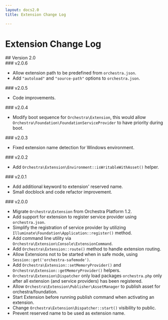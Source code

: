 ```yaml
---
layout: docs2.0
title: Extension Change Log

---
```


# Extension Change Log

<section id="v2.0">
## Version 2.0

<article id="v2.0.6">
### v2.0.6

* Allow extension path to be predefined from `orchestra.json`.
* Add `"autoload"` and `"source-path"` options to `orchestra.json`.

</article>

<article id="v2.0.5">
### v2.0.5

* Code improvements.

</article>

<article id="v2.0.4">
### v2.0.4

* Modify boot sequence for `Orchestra\Extension`, this would allow `Orchestra\Foundation\FoundationServiceProvider` to have priority during boot.

</article>

<article id="v2.0.3">
### v2.0.3

* Fixed extension name detection for Windows environment.

</article>

<article id="v2.0.2">
### v2.0.2

* Add `Orchestra\Extension\Environment::isWritableWithAsset()` helper.

</article>

<article id="v2.0.1">
### v2.0.1

* Add additional keyword to extension' reserved name.
* Small docblock and code refactor improvement.

</article>

<article id="v2.0.0">
### v2.0.0

* Migrate `Orchestra\Extension` from Orchestra Platform 1.2.
* Add support for extension to register service provider using `orchestra.json`.
* Simplify the registration of service provider by utilizing `Illuminate\Foundation\Application::register()` method.
* Add command line utility via `Orchestra\Extension\Console\ExtensionCommand`.
* Add `Orchestra\Extension::route()` method to handle extension routing.
* Allow Extensions not to be started when in safe mode, using `Session::get('orchestra-safemode')`.
* Add `Orchestra\Extension::setMemoryProvider()` and `Orchestra\Extension::getMemoryProvider()` helpers.
* `Orchestra\Extension\Dispatcher` only load packages `orchestra.php` only after all extension (and service providers) has been registered.
* Allow `Orchestra\Extension\Publisher\AssetManager` to publish asset for orchestra/foundation.
* Start Extension before running publish command when activating an extension.
* Change `Orchestra\Extension\Dispatcher::start()` visibility to public.
* Prevent reserved name to be used as extension name.

</article>

</section>
